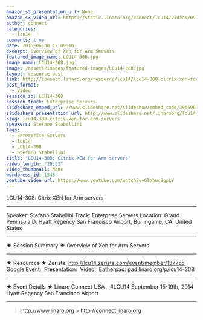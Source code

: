 ```yaml
---
amazon_s3_presentation_url: None
amazon_s3_video_url: https://static.linaro.org/connect/lcu14/videos/09-17-Wednesday/LCU14-308-%20Citrix%20XEN%20for%20ARM%20servers.mp4
author: connect
categories:
  - lcu14
comments: true
date: 2015-06-30 17:09:10
excerpt: Overview of Xen for Arm Servers
featured_image_name: LCU14-308.jpg
image_name: LCU14-308.jpg
image: /assets/images/featured-images/LCU14-308.jpg
layout: resource-post
link: http://connect.linaro.org/resource/lcu14/lcu14-308-citrix-xen-for-arm-servers/
post_format:
  - Video
session_id: LCU14-308
session_track: Enterprise Servers
slideshare_embed_url: //www.slideshare.net/slideshow/embed_code/39669814
slideshare_presentation_url: http://www.slideshare.net/linaroorg/lcu14-308-xen-project-for-arm-servers
slug: lcu14-308-citrix-xen-for-arm-servers
speakers: Stefano Stabellini
tags:
  - Enterprise Servers
  - lcu14
  - LCU14-308
  - Stefano Stabellini
title: "LCU14-308: Citrix XEN for Arm servers"
video_length: "20:31"
video_thumbnail: None
wordpress_id: 1545
youtube_video_url: https://www.youtube.com/watch?v=Glabus8qpLY
---
```


LCU14-308: Citrix XEN for Arm servers

---

Speaker: Stefano Stabellini
Track: Enterprise Servers
Location: Grand Peninsula D, Hyatt Regency San Francisco Airport, Burlingame, CA, United States

---

★ Session Summary ★
Overview of Xen for Arm Servers

---

★ Resources ★
Zerista: http://lcu14.zerista.com/event/member/137755
Google Event: 
Presentation: 
Video: 
Eatherpad: pad.linaro.org/p/lcu14-308

---

★ Event Details ★
Linaro Connect USA - #LCU14
September 15-19th, 2014
Hyatt Regency San Francisco Airport

---

> http://www.linaro.org > http://connect.linaro.org
